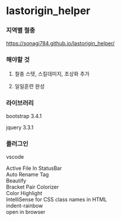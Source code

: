 # lastorigin_helper

### 지역별 철충 

https://sonagi784.github.io/lastorigin_helper/

### 해야할 것

1. 철충 스텟, 스킬데미지, 초상화 추가

2. 일일훈련 완성

### 라이브러리

bootstrap 3.4.1

jquery 3.3.1

### 플러그인

vscode

Active File In StatusBar  
Auto Rename Tag  
Beautify  
Bracket Pair Colorizer  
Color Highlight  
IntelliSense for CSS class names in HTML  
indent-rainbow  
open in browser  
